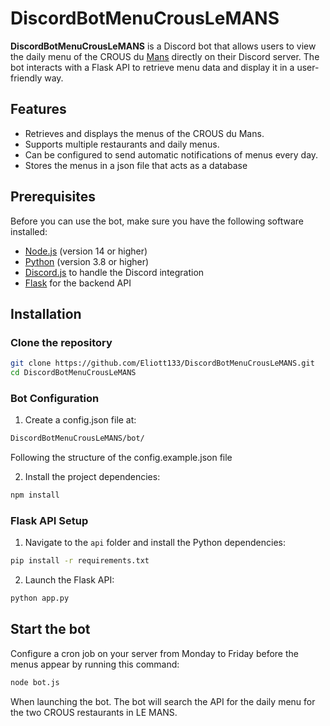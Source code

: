 # DiscordBotMenuCrousLeMANS

**DiscordBotMenuCrousLeMANS** is a Discord bot that allows users to view the daily menu of the CROUS du [Mans](https://maps.app.goo.gl/vVjcftFnFu1uCN838) directly on their Discord server. The bot interacts with a Flask API to retrieve menu data and display it in a user-friendly way.

## Features

- Retrieves and displays the menus of the CROUS du Mans.
- Supports multiple restaurants and daily menus.
- Can be configured to send automatic notifications of menus every day.
- Stores the menus in a json file that acts as a database

## Prerequisites

Before you can use the bot, make sure you have the following software installed:

- [Node.js](https://nodejs.org/) (version 14 or higher)
- [Python](https://www.python.org/) (version 3.8 or higher)
- [Discord.js](https://discord.js.org/) to handle the Discord integration
- [Flask](https://flask.palletsprojects.com/) for the backend API

## Installation

### Clone the repository

```bash
git clone https://github.com/Eliott133/DiscordBotMenuCrousLeMANS.git
cd DiscordBotMenuCrousLeMANS
```

### Bot Configuration

1) Create a config.json file at:
```bash
DiscordBotMenuCrousLeMANS/bot/
```
Following the structure of the config.example.json file

2) Install the project dependencies:
```bash
npm install
```

### Flask API Setup

1) Navigate to the ```api``` folder and install the Python dependencies:
```bash
pip install -r requirements.txt
```

2) Launch the Flask API:
```bash
python app.py
```

## Start the bot

Configure a cron job on your server from Monday to Friday before the menus appear by running this command:
```bash
node bot.js
```

When launching the bot. The bot will search the API for the daily menu for the two CROUS restaurants in LE MANS.
